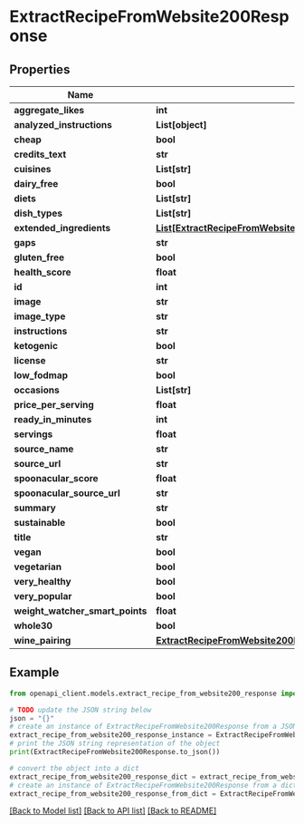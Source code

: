 # ExtractRecipeFromWebsite200Response



## Properties

Name | Type | Description | Notes
------------ | ------------- | ------------- | -------------
**aggregate_likes** | **int** |  | 
**analyzed_instructions** | **List[object]** |  | 
**cheap** | **bool** |  | 
**credits_text** | **str** |  | 
**cuisines** | **List[str]** |  | 
**dairy_free** | **bool** |  | 
**diets** | **List[str]** |  | 
**dish_types** | **List[str]** |  | 
**extended_ingredients** | [**List[ExtractRecipeFromWebsite200ResponseExtendedIngredientsInner]**](ExtractRecipeFromWebsite200ResponseExtendedIngredientsInner.md) |  | 
**gaps** | **str** |  | 
**gluten_free** | **bool** |  | 
**health_score** | **float** |  | 
**id** | **int** |  | 
**image** | **str** |  | 
**image_type** | **str** |  | 
**instructions** | **str** |  | 
**ketogenic** | **bool** |  | 
**license** | **str** |  | 
**low_fodmap** | **bool** |  | 
**occasions** | **List[str]** |  | 
**price_per_serving** | **float** |  | 
**ready_in_minutes** | **int** |  | 
**servings** | **float** |  | 
**source_name** | **str** |  | 
**source_url** | **str** |  | 
**spoonacular_score** | **float** |  | 
**spoonacular_source_url** | **str** |  | 
**summary** | **str** |  | 
**sustainable** | **bool** |  | 
**title** | **str** |  | 
**vegan** | **bool** |  | 
**vegetarian** | **bool** |  | 
**very_healthy** | **bool** |  | 
**very_popular** | **bool** |  | 
**weight_watcher_smart_points** | **float** |  | 
**whole30** | **bool** |  | 
**wine_pairing** | [**ExtractRecipeFromWebsite200ResponseWinePairing**](ExtractRecipeFromWebsite200ResponseWinePairing.md) |  | 

## Example

```python
from openapi_client.models.extract_recipe_from_website200_response import ExtractRecipeFromWebsite200Response

# TODO update the JSON string below
json = "{}"
# create an instance of ExtractRecipeFromWebsite200Response from a JSON string
extract_recipe_from_website200_response_instance = ExtractRecipeFromWebsite200Response.from_json(json)
# print the JSON string representation of the object
print(ExtractRecipeFromWebsite200Response.to_json())

# convert the object into a dict
extract_recipe_from_website200_response_dict = extract_recipe_from_website200_response_instance.to_dict()
# create an instance of ExtractRecipeFromWebsite200Response from a dict
extract_recipe_from_website200_response_from_dict = ExtractRecipeFromWebsite200Response.from_dict(extract_recipe_from_website200_response_dict)
```
[[Back to Model list]](../README.md#documentation-for-models) [[Back to API list]](../README.md#documentation-for-api-endpoints) [[Back to README]](../README.md)


